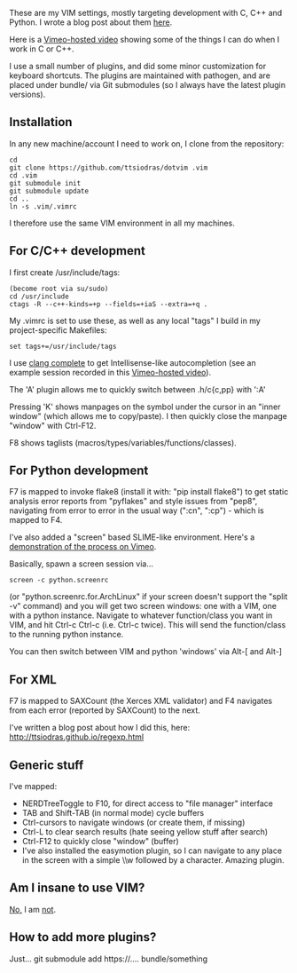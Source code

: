 
These are my VIM settings, mostly targeting development with C, C++ and Python.
I wrote a blog post about them [here](http://users.softlab.ntua.gr/~ttsiod/vim.html).

Here is a [Vimeo-hosted video](http://vimeo.com/37875339) showing some of
the things I can do when I work in C or C++.

I use a small number of plugins, and did some minor customization for
keyboard shortcuts. The plugins are maintained with pathogen, and
are placed under bundle/ via Git submodules (so I always have the latest
plugin versions).

Installation
-------------

In any new machine/account I need to work on, I clone from the repository:

    cd
    git clone https://github.com/ttsiodras/dotvim .vim
    cd .vim
    git submodule init
    git submodule update
    cd ..
    ln -s .vim/.vimrc

I therefore use the same VIM environment in all my machines.

For C/C++ development
---------------------

I first create /usr/include/tags:

    (become root via su/sudo)
    cd /usr/include
    ctags -R --c++-kinds=+p --fields=+iaS --extra=+q .

My .vimrc is set to use these, as well as any local "tags" I build
in my project-specific Makefiles:

    set tags+=/usr/include/tags

I use [clang complete](http://www.vim.org/scripts/script.php?script_id=3302)
  to get Intellisense-like autocompletion (see an example session recorded
in this [Vimeo-hosted video](http://vimeo.com/37875339)).

The 'A' plugin allows me to quickly switch between .h/c{c,pp} with ':A'

Pressing 'K' shows manpages on the symbol under the cursor in an "inner window"
(which allows me to copy/paste).
I then quickly close the manpage "window" with Ctrl-F12.

F8 shows taglists (macros/types/variables/functions/classes).

For Python development
----------------------

F7 is mapped to invoke flake8 (install it with: "pip install flake8") to get
static analysis error reports from "pyflakes" and style issues from "pep8",
navigating from error to error in the usual way (":cn", ":cp") - which is
mapped to F4.

I've also added a "screen" based SLIME-like environment. Here's a
[demonstration of the process on Vimeo](http://www.vimeo.com/37894593).

Basically, spawn a screen session via...

    screen -c python.screenrc

(or "python.screenrc.for.ArchLinux" if your screen doesn't support the
"split -v" command) and you will get two screen windows: one with a VIM,
one with a python instance. Navigate to whatever function/class you want
in VIM, and hit Ctrl-c Ctrl-c (i.e. Ctrl-c twice). This will send
the function/class to the running python instance.

You can then switch between VIM and python 'windows' via Alt-[ and Alt-]

For XML
-------
F7 is mapped to SAXCount (the Xerces XML validator) and F4 navigates
from each error (reported by SAXCount) to the next.

I've written a blog post about how I did this, here:
   http://ttsiodras.github.io/regexp.html

Generic stuff
-------------

I've mapped:

- NERDTreeToggle to F10, for direct access to "file manager" interface
- TAB and Shift-TAB (in normal mode) cycle buffers
- Ctrl-cursors to navigate windows (or create them, if missing)
- Ctrl-L to clear search results (hate seeing yellow stuff after search)
- Ctrl-F12 to quickly close "window" (buffer)
- I've also installed the easymotion plugin, so I can navigate to any place in the screen
  with a simple \\\\w followed by a character. Amazing plugin.

Am I insane to use VIM?
-----------------------
[No,](http://www.viemu.com/a-why-vi-vim.html) I am [not](http://users.softlab.ntua.gr/~ttsiod/vim.html).

How to add more plugins?
------------------------
Just...
    git submodule add https://.... bundle/something
